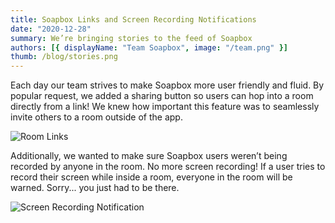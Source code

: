 ```yaml
---
title: Soapbox Links and Screen Recording Notifications
date: "2020-12-28"
summary: We’re bringing stories to the feed of Soapbox
authors: [{ displayName: "Team Soapbox", image: "/team.png" }]
thumb: /blog/stories.png
---
```


Each day our team strives to make Soapbox more user friendly and fluid. By popular request, we added a sharing button so users can hop into a room directly from a link! We knew how important this feature was to seamlessly invite others to a room outside of the app.

![Room Links](/blog/room-links.png)

Additionally, we wanted to make sure Soapbox users weren’t being recorded by anyone in the room. No more screen recording! If a user tries to record their screen while inside a room, everyone in the room will be warned. Sorry... you just had to be there.

![Screen Recording Notification](/blog/screen-recording.png)
